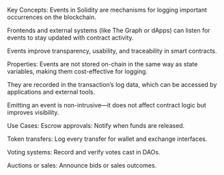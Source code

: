 Key Concepts:
Events in Solidity are mechanisms for logging important occurrences on the blockchain.

Frontends and external systems (like The Graph or dApps) can listen for events to stay updated with contract activity.

Events improve transparency, usability, and traceability in smart contracts.

Properties:
Events are not stored on-chain in the same way as state variables, making them cost-effective for logging.

They are recorded in the transaction’s log data, which can be accessed by applications and external tools.

Emitting an event is non-intrusive—it does not affect contract logic but improves visibility.

Use Cases:
Escrow approvals: Notify when funds are released.

Token transfers: Log every transfer for wallet and exchange interfaces.

Voting systems: Record and verify votes cast in DAOs.

Auctions or sales: Announce bids or sales outcomes.
